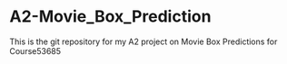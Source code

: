 # A2-Movie_Box_Prediction
This is the git repository for my A2 project on Movie Box Predictions for Course53685

